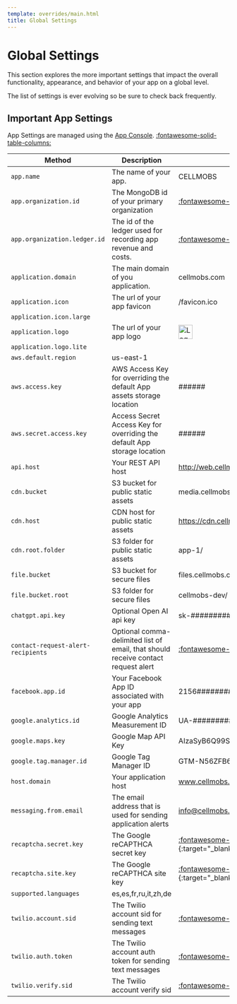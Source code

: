 ```yaml
---
template: overrides/main.html
title: Global Settings
---
```


# Global Settings

This section explores the more important settings that impact the overall functionality, appearance, and behavior of your app on a global level. 

The list of settings is ever evolving so be sure to check back frequently. 

## Important App Settings

App Settings are managed using the [App Console](/app-console/other-settings). [:fontawesome-solid-table-columns:](/app-console/other-settings) 

| Method      | Description                          | Sample |
| ----------- | ------------------------------------ | ----------------------|
|`app.name`|The name of your app. | CELLMOBS | 
|`app.organization.id`|The MongoDB id of your primary organization| [:fontawesome-regular-circle-question:](/app-console/manage-organizations "Locate your organization id") | 
|`app.organization.ledger.id`| The id of the ledger used for recording app revenue and costs. | [:fontawesome-regular-circle-question:](/app-console/manage-organizations "Learn more about Ledgers") | 
|`application.domain`| The main domain of you application. | cellmobs.com | 
|`application.icon`| The url of your app favicon | /favicon.ico | 
|`application.icon.large`|| | 
|`application.logo`| The url of your app logo | <img alt="Logo" src="https://cdn.cellmobs.com/2029399/static/images/android-icon-48x48.png" style="height:32px;"> | 
|`application.logo.lite`| | | 
|`aws.default.region`|us-east-1| | 
|`aws.access.key`  | AWS Access Key for overriding the default App assets storage location | ######  | 
|`aws.secret.access.key` | Access Secret Access Key for overriding the default App storage location | ###### | 
|`api.host`| Your REST API host |  http://web.cellmobs.com |  
|`cdn.bucket` | S3 bucket for public static assets | media.cellmobs.com  | 
|`cdn.host` | CDN host for public static assets |  https://cdn.cellmobs.com | 
|`cdn.root.folder`| S3 folder for public static assets | app-1/ | 
|`file.bucket`| S3 bucket for secure files | files.cellmobs.com | 
|`file.bucket.root`| S3 folder for secure files|  cellmobs-dev/|  
|`chatgpt.api.key`| Optional Open AI api key| sk-################## | 
|`contact-request-alert-recipients`| Optional comma-delimited list of email, that should receive contact request alert | [:fontawesome-regular-circle-question:](/app-console/manage-leads "Learn more about Leads")| 
|`facebook.app.id`| Your Facebook App ID associated with your app | 2156##########| | 
|`google.analytics.id`| Google Analytics Measurement ID | UA-#########-1|  
|`google.maps.key`| Google Map API Key | AIzaSyB6Q99Sf_#################| | 
|`google.tag.manager.id`| Google Tag Manager ID | GTM-N56ZFB6| | 
|`host.domain`| Your application host |  www.cellmobs.com|  
|`messaging.from.email`| The email address that is used for sending application alerts | info@cellmobs.com| 
|`recaptcha.secret.key`| The Google reCAPTHCA secret key | [:fontawesome-regular-circle-question:](https://www.google.com/recaptcha/about/){:target="_blank"} | 
|`recaptcha.site.key`|The Google reCAPTHCA site key | [:fontawesome-regular-circle-question:](https://www.google.com/recaptcha/about/){:target="_blank"} | 
|`supported.languages`|es,es,fr,ru,it,zh,de| | 
|`twilio.account.sid`| The Twilio account sid for sending text messages | [:fontawesome-regular-circle-question:](/setup/message-templates/#text-message-templates) | 
|`twilio.auth.token`| The Twilio account auth token for sending text messages | [:fontawesome-regular-circle-question:](/setup/message-templates/#text-message-templates) | 
|`twilio.verify.sid`| The Twilio account verify sid |  [:fontawesome-regular-circle-question:](/setup/message-templates/#text-message-templates) | 

<br>
